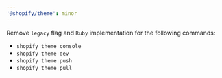 ```yaml
---
'@shopify/theme': minor
---
```


Remove `legacy` flag and `Ruby` implementation for the following commands:
- `shopify theme console`
- `shopify theme dev`
- `shopify theme push`
- `shopify theme pull`
